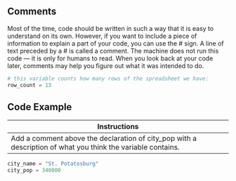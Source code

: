 ## Comments

Most of the time, code should be written in such a way that it is easy to understand on its own. However, if you want to include a piece of information to explain a part of your code, you can use the # sign. A line of text preceded by a # is called a comment. The machine does not run this code — it is only for humans to read. When you look back at your code later, comments may help you figure out what it was intended to do.

```python
# this variable counts how many rows of the spreadsheet we have:
row_count = 13
```

## Code Example

Instructions  | 
------------  | 
Add a comment above the declaration of city_pop with a description of what you think the variable contains.  |

``` python
city_name = "St. Potatosburg"
city_pop = 340000
```
